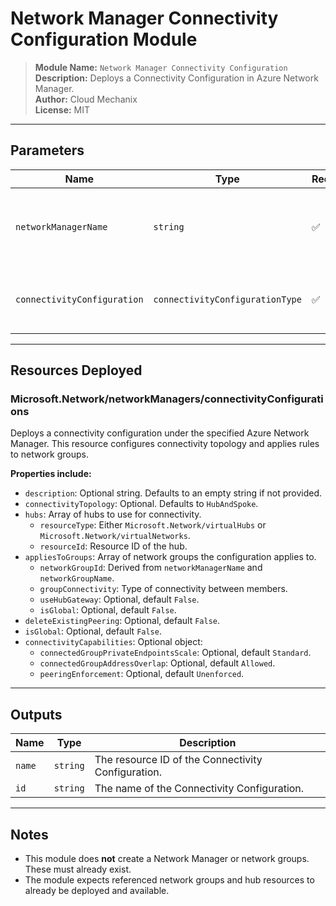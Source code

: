 # Network Manager Connectivity Configuration Module

> **Module Name:** `Network Manager Connectivity Configuration`  
> **Description:** Deploys a Connectivity Configuration in Azure Network Manager.  
> **Author:** Cloud Mechanix  
> **License:** MIT  

---

## Parameters

| Name                    | Type                                | Required | Description |
|-------------------------|-------------------------------------|----------|-------------|
| `networkManagerName`    | `string`                            | ✅       | **Mandatory.** The name of the parent Network Manager resource. |
| `connectivityConfiguration` | `connectivityConfigurationType` | ✅       | **Mandatory.** A Connectivity Configuration to deploy. |

---

## Resources Deployed

### Microsoft.Network/networkManagers/connectivityConfigurations

Deploys a connectivity configuration under the specified Azure Network Manager. This resource configures connectivity topology and applies rules to network groups.

**Properties include:**

- `description`: Optional string. Defaults to an empty string if not provided.
- `connectivityTopology`: Optional. Defaults to `HubAndSpoke`.
- `hubs`: Array of hubs to use for connectivity.
  - `resourceType`: Either `Microsoft.Network/virtualHubs` or `Microsoft.Network/virtualNetworks`.
  - `resourceId`: Resource ID of the hub.
- `appliesToGroups`: Array of network groups the configuration applies to.
  - `networkGroupId`: Derived from `networkManagerName` and `networkGroupName`.
  - `groupConnectivity`: Type of connectivity between members.
  - `useHubGateway`: Optional, default `False`.
  - `isGlobal`: Optional, default `False`.
- `deleteExistingPeering`: Optional, default `False`.
- `isGlobal`: Optional, default `False`.
- `connectivityCapabilities`: Optional object:
  - `connectedGroupPrivateEndpointsScale`: Optional, default `Standard`.
  - `connectedGroupAddressOverlap`: Optional, default `Allowed`.
  - `peeringEnforcement`: Optional, default `Unenforced`.

---

## Outputs

| Name | Type | Description |
|------|------|-------------|
| `name` | `string` | The resource ID of the Connectivity Configuration. |
| `id`   | `string` | The name of the Connectivity Configuration. |

---

## Notes

- This module does **not** create a Network Manager or network groups. These must already exist.
- The module expects referenced network groups and hub resources to already be deployed and available.
